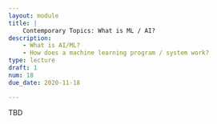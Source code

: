 ```yaml
---
layout: module
title: |
    Contemporary Topics: What is ML / AI?
description: 
    - What is AI/ML?
    - How does a machine learning program / system work?
type: lecture
draft: 1
num: 18
due_date: 2020-11-18

---
```


TBD
